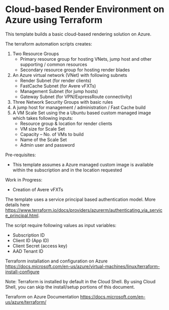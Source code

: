 # Cloud-based Render Environment on Azure using Terraform

This template builds a basic cloud-based rendering solution on Azure. 

The terraform automation scripts creates:
1.	Two Resource Groups
    - Primary resource group for hosting VNets, jump host and other supporting / common resources
    - Secondary resource group for hosting render blades
2.	An Azure virtual network (VNet) with following subnets
    - Render Subnet (for render clients)
    - FastCache Subnet (for Avere vFXTs)
    - Management Subnet (for jump hosts)
    -	Gateway Subnet (for VPN/ExpressRoute connectivity)
3.	Three Network Security Groups with basic rules
4.	A jump host for management / administration / Fast Cache build
5.	A VM Scale Set using the a Ubuntu based custom managed image which takes following inputs:
    - Resource group & location for render clients
    - VM size for Scale Set
    - Capacity – No. of VMs to build
    - Name of the Scale Set
    - Admin user and password

Pre-requisites:
- This template assumes a Azure managed custom image is available within the subscription and in the location requested

Work in Progress:
- Creation of Avere vFXTs 

The template uses a service principal based authentication model. More details here https://www.terraform.io/docs/providers/azurerm/authenticating_via_service_principal.html. 

The script require following values as input variables:
- Subscription ID
- Client ID (App ID)
- Client Secret (access key)
- AAD Tenant ID 

Terraform installation and configuration on Azure
https://docs.microsoft.com/en-us/azure/virtual-machines/linux/terraform-install-configure

Note: Terraform is installed by default in the Cloud Shell. By using Cloud Shell, you can skip the install/setup portions of this document.

Terraform on Azure Documentation
https://docs.microsoft.com/en-us/azure/terraform/

